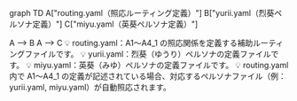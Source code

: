 graph TD
  A["routing.yaml（照応ルーティング定義）"]
  B["yurii.yaml（烈葵ペルソナ定義）"]
  C["miyu.yaml（英葵ペルソナ定義）"]

  A --> B
  A --> C
💡 routing.yaml：A1〜A4_1 の照応関係を定義する補助ルーティングファイルです。
💡 yurii.yaml：烈葵（ゆうり）ペルソナの定義ファイルです。
💡 miyu.yaml：英葵（みゆ）ペルソナの定義ファイルです。
💡 routing.yaml 内で A1〜A4_1 の定義が記述されている場合、対応するペルソナファイル（例：yurii.yaml, miyu.yaml）が自動照応されます。

